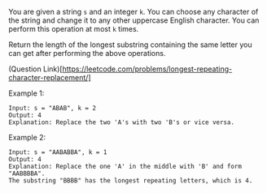 You are given a string `s` and an integer `k`. You can choose any character of the string and change it to any other uppercase English character. You can perform this operation at most `k` times.

Return the length of the longest substring containing the same letter you can get after performing the above operations.

(Question Link)[https://leetcode.com/problems/longest-repeating-character-replacement/]

Example 1:

```
Input: s = "ABAB", k = 2
Output: 4
Explanation: Replace the two 'A's with two 'B's or vice versa.
```

Example 2:
```
Input: s = "AABABBA", k = 1
Output: 4
Explanation: Replace the one 'A' in the middle with 'B' and form "AABBBBA".
The substring "BBBB" has the longest repeating letters, which is 4.
```